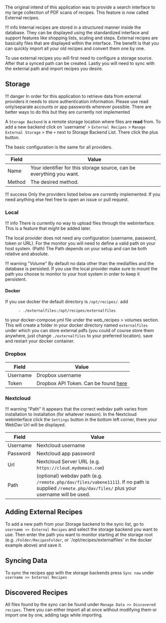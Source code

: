 The original intend of this application was to provide a search interface to my large collection of PDF scans of recipes.
This feature is now called External recipes.

!!! info
    Internal recipes are stored in a structured manner inside the database. They can be displayed using the standardized
    interface and support features like shopping lists, scaling and steps.
    External recipes are basically files that are displayed within the interface. The benefit is that you can quickly
    import all your old recipes and convert them one by one.

To use external recipes you will first need to configure a storage source. After that a synced path can be created.
Lastly you will need to sync with the external path and import recipes you desire.

## Storage

!!! danger
    In order for this application to retrieve data from external providers it needs to store authentication information.
    Please use read only/separate accounts or app passwords wherever possible.
    There are better ways to do this but they are currently not implemented

A `Storage Backend` is a remote storage location where files are **read** from.
To add a new backend click on 'username' > `External Recipes` > `Manage External Storage` > the `+` next to Storage Backend List. 
There click the plus button.

The basic configuration is the same for all providers. 

| Field    | Value |
|----------|-------|
| Name     | Your identifier for this storage source, can be everything you want. |
| Method   | The desired method.  |

!!! success
    Only the providers listed below are currently implemented. If you need anything else feel free to open
    an issue or pull request.

### Local

!!! info
    There is currently no way to upload files through the webinterface. This is a feature that might be added later.

The local provider does not need any configuration (username, password, token or URL).
For the monitor you will need to define a valid path on your host system. (Path) 
The Path depends on your setup and can be both relative and absolute. 

!!! warning "Volume"
    By default no data other than the mediafiles and the database is persisted. If you use the local provider
    make sure to mount the path you choose to monitor to your host system in order to keep it persistent.

#### Docker
If you use docker the default directory is `/opt/recipes/`.
add
```
      - ./externalfiles:/opt/recipes/externalfiles
```
to your docker-compose.yml file under the web_recipes > volumes section. This will create a folder in your docker directory named `externalfiles` under which you can store external pdfs (you could of course store them anywhere, just change `./externalfiles` to your preferred location).
save and restart your docker container.

### Dropbox

| Field    | Value |
|----------|-------|
| Username | Dropbox username |
| Token    | Dropbox API Token. Can be found [here](https://dropbox.github.io/dropbox-api-v2-explorer/#auth_token/from_oauth1)|

### Nextcloud

!!! warning "Path"
    It appears that the correct webdav path varies from installation to installation (for whatever reason).
    In the Nextcloud webinterface click the `Settings` button in the bottom left corner, there your WebDav Url will be displayed.

| Field    | Value |
|----------|-------|
| Username | Nextcloud username |
| Password | Nextcloud app password |
| Url      | Nextcloud Server URL (e.g. `https://cloud.mydomain.com`) |
| Path     | (optional) webdav path (e.g. `/remote.php/dav/files/vabene1111`). If no path is supplied `/remote.php/dav/files/` plus your username will be used. |

## Adding External Recipes
To add a new path from your Storage backend to the sync list, go to `username >> External Recipes` and 
select the storage backend you want to use.
Then enter the path you want to monitor starting at the storage root (e.g. `/Folder/RecipesFolder`, or `/opt/recipes/externalfiles' in the docker example above) and save it.

## Syncing Data
To sync the recipes app with the storage backends press `Sync now` under `username >> External Recipes`

## Discovered Recipes
All files found by the sync can be found under `Manage Data >> Discovered recipes`. 
There you can either import all at once without modifying them or import one by one, adding tags while importing.
